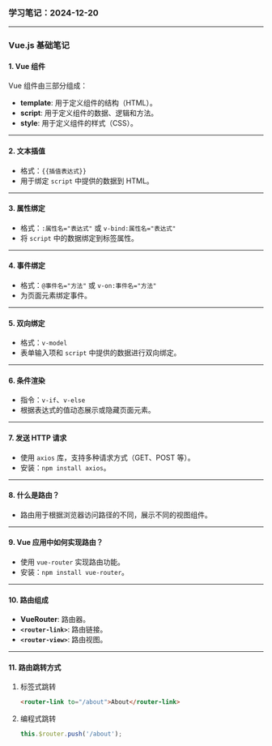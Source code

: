 ### 学习笔记：2024-12-20

------

### Vue.js 基础笔记

#### **1. Vue 组件**

Vue 组件由三部分组成：

- **template**: 用于定义组件的结构（HTML）。
- **script**: 用于定义组件的数据、逻辑和方法。
- **style**: 用于定义组件的样式（CSS）。

------

#### **2. 文本插值**

- 格式：`{{插值表达式}}`
- 用于绑定 `script` 中提供的数据到 HTML。

------

#### **3. 属性绑定**

- 格式：`:属性名="表达式"` 或 `v-bind:属性名="表达式"`
- 将 `script` 中的数据绑定到标签属性。

------

#### **4. 事件绑定**

- 格式：`@事件名="方法"` 或 `v-on:事件名="方法"`
- 为页面元素绑定事件。

------

#### **5. 双向绑定**

- 格式：`v-model`
- 表单输入项和 `script` 中提供的数据进行双向绑定。

------

#### **6. 条件渲染**

- 指令：`v-if`、`v-else`
- 根据表达式的值动态展示或隐藏页面元素。

------

#### **7. 发送 HTTP 请求**

- 使用 `axios` 库，支持多种请求方式（GET、POST 等）。
- 安装：`npm install axios`。

------

#### **8. 什么是路由？**

- 路由用于根据浏览器访问路径的不同，展示不同的视图组件。

------

#### **9. Vue 应用中如何实现路由？**

- 使用 `vue-router` 实现路由功能。
- 安装：`npm install vue-router`。

------

#### **10. 路由组成**

- **VueRouter**: 路由器。
- **`<router-link>`**: 路由链接。
- **`<router-view>`**: 路由视图。

------

#### **11. 路由跳转方式**

1. 标签式跳转

   ```html
   <router-link to="/about">About</router-link>
   ```

2. 编程式跳转

   ```javascript
   this.$router.push('/about');
   ```